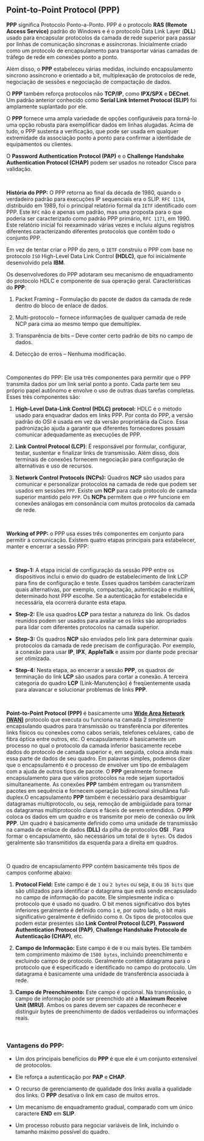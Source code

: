 ## Point-to-Point Protocol (PPP)

**PPP** significa Protocolo Ponto-a-Ponto. PPP é o protocolo **RAS (Remote Access Service)** padrão do Windows e é o protocolo Data Link Layer (**DLL**) usado para encapsular protocolos da camada de rede superior para passar por linhas de comunicação síncronas e assíncronas. Inicialmente criado como um protocolo de encapsulamento para transportar várias camadas de tráfego de rede em conexões ponto a ponto. 

Além disso, o **PPP** estabeleceu várias medidas, incluindo encapsulamento síncrono assíncrono e orientado a bit, multiplexação de protocolos de rede, negociação de sessões e negociação de compactação de dados. 

O **PPP** também reforça protocolos não **TCP/IP**, como **IPX/SPX** e **DECnet**. Um padrão anterior conhecido como **Serial Link Internet Protocol (SLIP)** foi amplamente suplantado por ele. 

O **PPP** fornece uma ampla variedade de opções configuráveis ​​para torná-lo uma opção robusta para exemplificar dados em linhas alugadas. Acima de tudo, o PPP sustenta a verificação, que pode ser usada em qualquer extremidade da associação ponto a ponto para confirmar a identidade de equipamentos ou clientes. 

O **Password Authentication Protocol (PAP)** e o **Challenge Handshake Authentication Protocol (CHAP)** podem ser usados ​​no roteador Cisco para validação.

<br>

**História do PPP:** O PPP retorna ao final da década de 1980, quando o verdadeiro padrão para execuções IP sequenciais era o SLIP. `RFC 1134`, distribuído em 1989, foi o principal relatório formal da `IETF` identificado com PPP. Este `RFC` não é apenas um padrão, mas uma proposta para o que poderia ser caracterizado como padrão PPP primário, `RFC 1171`, em 1990. Este relatório inicial foi reexaminado várias vezes e incluiu alguns registros diferentes caracterizando diferentes protocolos que contêm todo o conjunto PPP. 

Em vez de tentar criar o PPP do zero, o `IETF` construiu o PPP com base no protocolo `ISO` High-Level Data Link Control **(HDLC)**, que foi inicialmente desenvolvido pela **IBM**. 

Os desenvolvedores do PPP adotaram seu mecanismo de enquadramento do protocolo HDLC e componente de sua operação geral. Características do **PPP**:


1. Packet Framing – Formulação do pacote de dados da camada de rede dentro do bloco de enlace de dados.

2. Multi-protocolo – fornece informações de qualquer camada de rede NCP para cima ao mesmo tempo que demultiplex.

3. Transparência de bits – Deve conter certo padrão de bits no campo de dados.

4. Detecção de erros – Nenhuma modificação.

<br>

Componentes do PPP: Ele usa três componentes para permitir que o PPP transmita dados por um link serial ponto a ponto. Cada parte tem seu próprio papel autônomo e envolve o uso de outras duas tarefas completas. Esses três componentes são:

1. **High-Level Data-Link Control (HDLC) protocol:** HDLC é o método usado para enquadrar dados em links PPP. Por conta do PPP, a versão padrão do OSI é usada em vez da versão proprietária da Cisco. Essa padronização ajuda a garantir que diferentes fornecedores possam comunicar adequadamente as execuções de PPP.


2. **Link Control Protocol (LCP)**: É responsável por formular, configurar, testar, sustentar e finalizar links de transmissão. Além disso, dois terminais de conexões fornecem negociação para configuração de alternativas e uso de recursos.

3. **Network Control Protocols (NCPs):** Quadros **NCP** são usados ​​para comunicar e personalizar protocolos na camada de rede que podem ser usados ​​em sessões `PPP`. Existe um **NCP** para cada protocolo de camada superior mantido pelo `PPP`. Os **NCPs** permitem que o `PPP` funcione em conexões análogas em consonância com muitos protocolos da camada de rede.

<br>

**Working of PPP:** o PPP usa esses três componentes em conjunto para permitir a comunicação. Existem quatro etapas principais para estabelecer, manter e encerrar a sessão PPP:

<br>

- **Step-1:** A etapa inicial de configuração da sessão PPP entre os dispositivos inclui o envio do quadro de estabelecimento de link LCP para fins de configuração e teste. Esses quadros também caracterizam quais alternativas, por exemplo, compactação, autenticação e multilink, determinado host PPP escolhe. Se a autenticação for estabelecida e necessária, ela ocorrerá durante esta etapa.

- **Step-2:**  Ele usa quadros **LCP** para testar a natureza do link. Os dados reunidos podem ser usados ​​para avaliar se os links são apropriados para lidar com diferentes protocolos na camada superior.

- **Step-3:** Os quadros **NCP** são enviados pelo link para determinar quais protocolos da camada de rede precisam de configuração. Por exemplo, a conexão para usar **IP**, **IPX**, **AppleTalk** e assim por diante pode precisar ser otimizada.

- **Step-4:** Nesta etapa, ao encerrar a sessão **PPP**, os quadros de terminação do link **LCP** são usados ​​para cortar a conexão. A terceira categoria do quadro **LCP** (Link-Manutenção) é freqüentemente usada para alavancar e solucionar problemas de links **PPP**.

<br>

**Point-to-Point Protocol (PPP)** é basicamente uma [**Wide Area Network (WAN)**](../../network/WAN/intro.md) protocolo que executa ou funciona na camada 2 simplesmente encapsulando quadros para transmissão ou transferência por diferentes links físicos ou conexões como cabos seriais, telefones celulares, cabo de fibra óptica entre outros, etc. O encapsulamento é basicamente um processo no qual o protocolo da camada inferior basicamente recebe dados do protocolo de camada superior e, em seguida, coloca ainda mais essa parte de dados de seu quadro. Em palavras simples, podemos dizer que o encapsulamento é o processo de envolver um tipo de embalagem com a ajuda de outros tipos de pacote. O **PPP** geralmente fornece encapsulamento para que vários protocolos na rede sejam suportados simultaneamente. As conexões **PPP** também entregam ou transmitem pacotes em sequência e fornecem operação bidirecional simultânea full-duplex.O encapsulamento **PPP** também é necessário para desambiguar datagramas multiprotocolo, ou seja, remoção de ambigüidade para tornar os datagramas multiprotocolo claros e fáceis de serem entendidos. O **PPP** coloca os dados em um quadro e os transmite por meio de conexão ou link **PPP**. Um quadro é basicamente definido como uma unidade de transmissão na camada de enlace de dados **(DLL)** da pilha de protocolos **OSI** . Para formar o encapsulamento, são necessários um total de `8 bytes`. Os dados geralmente são transmitidos da esquerda para a direita em quadros.

<br>

O quadro de encapsulamento PPP contém basicamente três tipos de campos conforme abaixo:


1. **Protocol Field:** Este campo é de `1` ou `2 bytes` ou seja, `8` ou `16 bits` que são utilizados para identificar o datagrama que está sendo encapsulado no campo de informação do pacote. Ele simplesmente indica o protocolo que é usado no quadro. O bit menos significativo dos bytes inferiores geralmente é definido como `1` e, por outro lado, o bit mais significativo geralmente é definido como `0`. Os tipos de protocolos que podem estar presentes são **Link Control Protocol (LCP)**, **Password Authentication Protocol (PAP)**, **Challenge Handshake Protocolo de Autenticação (CHAP)**, etc. 


2. **Campo de Informação:** Este campo é de `0` ou mais bytes. Ele também tem comprimento máximo de `1500 bytes`, incluindo preenchimento e excluindo campo de protocolo. Geralmente contém datagrama para o protocolo que é especificado e identificado no campo do protocolo. Um datagrama é basicamente uma unidade de transferência associada à rede.

3. **Campo de Preenchimento:** Este campo é opcional. Na transmissão, o campo de informação pode ser preenchido até a **Maximum Receive Unit (MRU)**. Ambos os pares devem ser capazes de reconhecer e distinguir bytes de preenchimento de dados verdadeiros ou informações reais.

<br>


### Vantagens do PPP:

- Um dos principais benefícios do **PPP** é que ele é um conjunto extensível de protocolos.

- Ele reforça a autenticação por **PAP** e **CHAP**.

- O recurso de gerenciamento de qualidade dos links avalia a qualidade dos links. O **PPP** desativa o link em caso de muitos erros.

- Um mecanismo de enquadramento gradual, comparado com um único caractere **END** em **SLIP**.

- Um processo robusto para negociar variáveis ​​de link, incluindo o tamanho máximo possível do quadro.